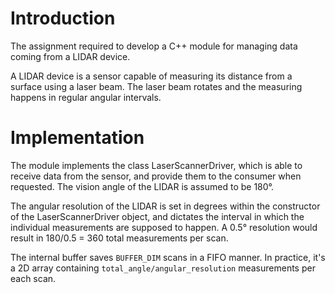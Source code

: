 # Introduction
The assignment required to develop a C++ module for managing data coming from a LIDAR device.

A LIDAR device is a sensor capable of measuring its distance from a surface using a laser beam. The laser beam rotates and the measuring happens in regular angular intervals. 

# Implementation
The module implements the class LaserScannerDriver, which is able to receive data from the sensor, and provide them to the consumer when requested. The vision angle of the LIDAR is assumed to be 180°.

The angular resolution of the LIDAR is set in degrees within the constructor of the LaserScannerDriver object, and dictates the interval in which the individual measurements are supposed to happen. A 0.5° resolution would result in 180/0.5 = 360 total measurements per scan.

The internal buffer saves `BUFFER_DIM` scans in a FIFO manner. In practice, it's a 2D array containing `total_angle/angular_resolution`  measurements per each scan.